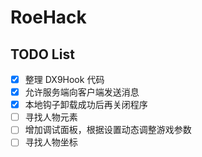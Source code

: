 # RoeHack
## TODO List
- [x] 整理 DX9Hook 代码
- [x] 允许服务端向客户端发送消息
- [x] 本地钩子卸载成功后再关闭程序
- [ ] 寻找人物元素
- [ ] 增加调试面板，根据设置动态调整游戏参数
- [ ] 寻找人物坐标
